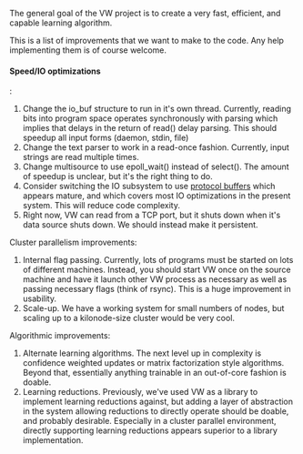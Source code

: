 The general goal of the VW project is to create a very fast, efficient, and capable learning algorithm.  

This is a list of improvements that we want to make to the code.  Any help implementing them is of course welcome.  

<h4>Speed/IO optimizations</h4>:
<ol>
<li>Change the io_buf structure to run in it's own thread.  Currently, reading bits into program space operates synchronously with parsing which implies that delays in the return of read() delay parsing.  This should speedup all input forms (daemon, stdin, file)</li>
<li>Change the text parser to work in a read-once fashion.  Currently, input strings are read multiple times. </li>
<li>Change multisource to use epoll_wait() instead of select().  The amount of speedup is unclear, but it's the right thing to do.</li>
<li>Consider switching the IO subsystem to use <a href="http://code.google.com/apis/protocolbuffers/">protocol buffers</a> which appears mature, and which covers most IO optimizations in the present system.  This will reduce code complexity.</li>
<li>Right now, VW can read from a TCP port, but it shuts down when it's data source shuts down.  We should instead make it persistent.</li>
</ol>

Cluster parallelism improvements:
<ol>
<li>Internal flag passing.  Currently, lots of programs must be started on lots of different machines.  Instead, you should start VW once on the source machine and have it launch other VW process as necessary as well as passing necessary flags (think of rsync).  This is a huge improvement in usability.</li>
<li>Scale-up.  We have a working system for small numbers of nodes, but scaling up to a kilonode-size cluster would be very cool.</li>
</ol>

Algorithmic improvements:
<ol>
<li>Alternate learning algorithms.  The next level up in complexity is confidence weighted updates or matrix factorization style algorithms.  Beyond that, essentially anything trainable in an out-of-core fashion is doable.</li>
<li>Learning reductions.  Previously, we've used VW as a library to implement learning reductions against, but adding a layer of abstraction in the system allowing reductions to directly operate should be doable, and probably desirable.  Especially in a cluster parallel environment, directly supporting learning reductions appears superior to a library implementation.</li>
</ol>
